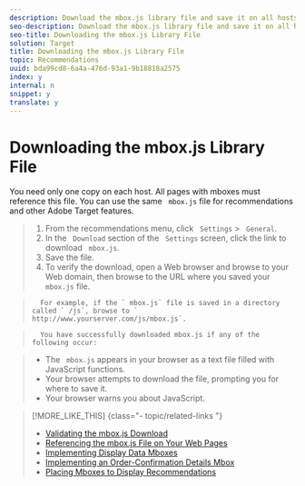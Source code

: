 ```yaml
---
description: Download the mbox.js library file and save it on all hosts (domains) serving mboxes.
seo-description: Download the mbox.js library file and save it on all hosts (domains) serving mboxes.
seo-title: Downloading the mbox.js Library File
solution: Target
title: Downloading the mbox.js Library File
topic: Recommendations
uuid: bda99cd8-6a4a-476d-93a1-9b18818a2575
index: y
internal: n
snippet: y
translate: y
---
```


# Downloading the mbox.js Library File

You need only one copy on each host. All pages with mboxes must reference this file. You can use the same ` mbox.js` file for recommendations and other Adobe Target features. 

>1. From the recommendations menu, click ` Settings` > ` General`.
>1. In the ` Download` section of the ` Settings` screen, click the link to download ` mbox.js`.
>1. Save the file.
>1. To verify the download, open a Web browser and browse to your Web domain, then browse to the URL where you saved your ` mbox.js` file.

>       For example, if the ` mbox.js` file is saved in a directory called ` /js`, browse to ` http://www.yourserver.com/js/mbox.js`. 

>       You have successfully downloaded mbox.js if any of the following occur: 

>    
>    * The ` mbox.js` appears in your browser as a text file filled with JavaScript functions.
>    * Your browser attempts to download the file, prompting you for where to save it.
>    * Your browser warns you about JavaScript.

>[!MORE_LIKE_THIS] {class="- topic/related-links "}
>
>* [ Validating the mbox.js Download ](t_Validating_the_mboxjs_Download.md#task_FA78EB3B991C43F9ADE507A16522B770)
>* [ Referencing the mbox.js File on Your Web Pages ](t_mboxjs_referencing_recs.md#task_69315D69881442209EB5CC8A5644CF37)
>* [ Implementing Display Data Mboxes ](t_data_mboxes_implementings_recs.md#task_83C1EA8433C249E1AC4BBEF591AC4FC3)
>* [ Implementing an Order-Confirmation Details Mbox ](t_mbox_orderconfirm_implementing_recs.md#task_AC372C1B9DFC4F5FB9DB4BDC759343EA)
>* [ Placing Mboxes to Display Recommendations ](t_mbox_placing_recs.md#task_F3638B849C9B45F197DBE49791AE13A1)
